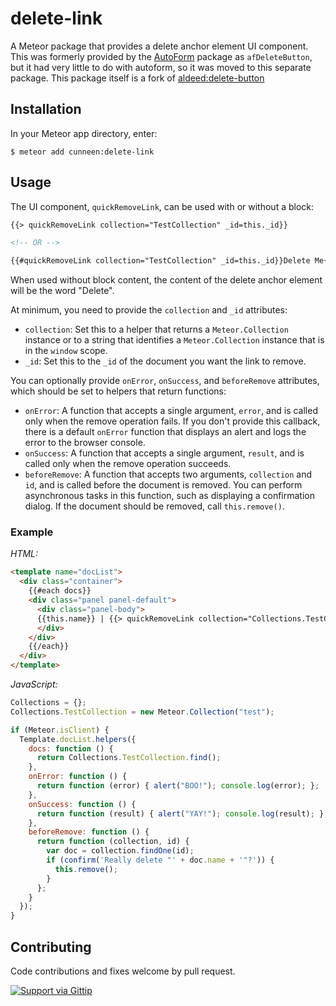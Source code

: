 delete-link
=========================

A Meteor package that provides a delete anchor element UI component. This was formerly provided by the [AutoForm](https://github.com/aldeed/meteor-autoform) package as `afDeleteButton`, but it had very little to do with autoform, so it was moved to this separate package. This package itself is a fork of [aldeed:delete-button](https://github.com/aldeed/meteor-delete-button)

## Installation

In your Meteor app directory, enter:

```
$ meteor add cunneen:delete-link
```

## Usage

The UI component, `quickRemoveLink`, can be used with or without a block:

```html
{{> quickRemoveLink collection="TestCollection" _id=this._id}}

<!-- OR -->

{{#quickRemoveLink collection="TestCollection" _id=this._id}}Delete Me{{/quickRemoveLink}}
```

When used without block content, the content of the delete anchor element will be the word "Delete".

At minimum, you need to provide the `collection` and `_id` attributes:

* `collection`: Set this to a helper that returns a `Meteor.Collection` instance or to a string that identifies a `Meteor.Collection` instance that is in the `window` scope.
* `_id`: Set this to the `_id` of the document you want the link to remove.

You can optionally provide `onError`, `onSuccess`, and `beforeRemove` attributes, which should be set to helpers that return functions:

* `onError`: A function that accepts a single argument, `error`, and is called only when the remove operation fails. If you don't provide this callback, there is a default `onError` function that displays an alert and logs the error to the browser console.
* `onSuccess`: A function that accepts a single argument, `result`, and is called only when the remove operation succeeds.
* `beforeRemove`: A function that accepts two arguments, `collection` and `id`, and is called before the document is removed. You can perform asynchronous tasks in this function, such as displaying a confirmation dialog. If the document should be removed, call `this.remove()`.

### Example

*HTML:*

```html
<template name="docList">
  <div class="container">
    {{#each docs}}
    <div class="panel panel-default">
      <div class="panel-body">
      {{this.name}} | {{> quickRemoveLink collection="Collections.TestCollection" _id=this._id onError=onError onSuccess=onSuccess beforeRemove=beforeRemove class="btn btn-danger"}}
      </div>
    </div>
    {{/each}}
  </div>
</template>
```

*JavaScript:*

```js
Collections = {};
Collections.TestCollection = new Meteor.Collection("test");

if (Meteor.isClient) {
  Template.docList.helpers({
    docs: function () {
      return Collections.TestCollection.find();
    },
    onError: function () {
      return function (error) { alert("BOO!"); console.log(error); };
    },
    onSuccess: function () {
      return function (result) { alert("YAY!"); console.log(result); };
    },
    beforeRemove: function () {
      return function (collection, id) {
        var doc = collection.findOne(id);
        if (confirm('Really delete "' + doc.name + '"?')) {
          this.remove();
        }
      };
    }
  });
}
```

## Contributing

Code contributions and fixes welcome by pull request.

[![Support via Gittip](https://rawgithub.com/twolfson/gittip-badge/0.2.0/dist/gittip.png)](https://www.gittip.com/aldeed/)
